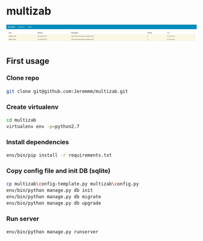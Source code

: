 # multizab
![ScreenShot](https://github.com/Jeremmm/multizab/blob/master/multizab/static/img/multizab_screen.png)
## First usage

### Clone repo
```bash
git clone git@github.com:Jeremmm/multizab.git
```

### Create virtualenv
```bash
cd multizab
virtualenv env -p=python2.7
```

### Install dependencies
```bash
env/bin/pip install -r requirements.txt
```

### Copy config file and init DB (sqlite)
```bash
cp multizab\config-template.py multizab\config.py
env/bin/python manage.py db init
env/bin/python manage.py db migrate
env/bin/python manage.py db upgrade
```

### Run server
```bash
env/bin/python manage.py runserver
```

